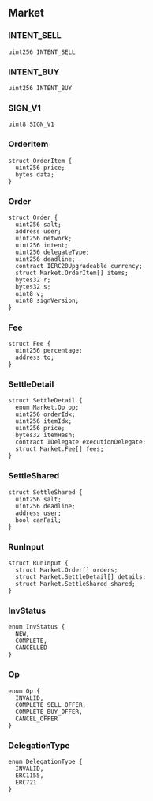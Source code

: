 ## Market

### INTENT_SELL

```solidity
uint256 INTENT_SELL
```

### INTENT_BUY

```solidity
uint256 INTENT_BUY
```

### SIGN_V1

```solidity
uint8 SIGN_V1
```

### OrderItem

```solidity
struct OrderItem {
  uint256 price;
  bytes data;
}
```

### Order

```solidity
struct Order {
  uint256 salt;
  address user;
  uint256 network;
  uint256 intent;
  uint256 delegateType;
  uint256 deadline;
  contract IERC20Upgradeable currency;
  struct Market.OrderItem[] items;
  bytes32 r;
  bytes32 s;
  uint8 v;
  uint8 signVersion;
}
```

### Fee

```solidity
struct Fee {
  uint256 percentage;
  address to;
}
```

### SettleDetail

```solidity
struct SettleDetail {
  enum Market.Op op;
  uint256 orderIdx;
  uint256 itemIdx;
  uint256 price;
  bytes32 itemHash;
  contract IDelegate executionDelegate;
  struct Market.Fee[] fees;
}
```

### SettleShared

```solidity
struct SettleShared {
  uint256 salt;
  uint256 deadline;
  address user;
  bool canFail;
}
```

### RunInput

```solidity
struct RunInput {
  struct Market.Order[] orders;
  struct Market.SettleDetail[] details;
  struct Market.SettleShared shared;
}
```

### InvStatus

```solidity
enum InvStatus {
  NEW,
  COMPLETE,
  CANCELLED
}
```

### Op

```solidity
enum Op {
  INVALID,
  COMPLETE_SELL_OFFER,
  COMPLETE_BUY_OFFER,
  CANCEL_OFFER
}
```

### DelegationType

```solidity
enum DelegationType {
  INVALID,
  ERC1155,
  ERC721
}
```

